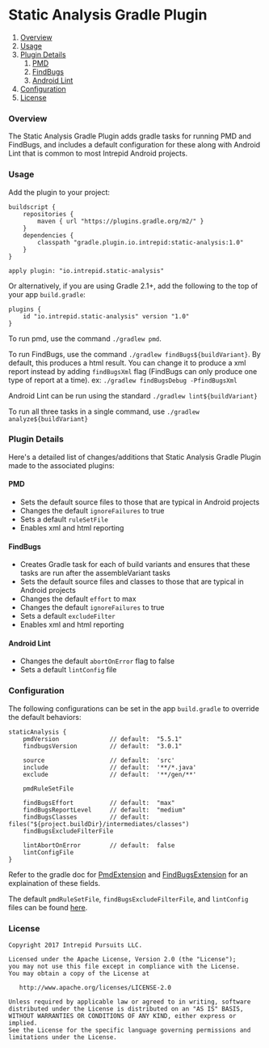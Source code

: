 # Static Analysis Gradle Plugin

1. [Overview](#overview)
1. [Usage](#usage)
1. [Plugin Details](#plugin-details)
    1. [PMD](#pmd)
    1. [FindBugs](#findbugs)
    1. [Android Lint](#android-lint)
1. [Configuration](#configuration)
1. [License](#license)

### Overview
The Static Analysis Gradle Plugin adds gradle tasks for running PMD and FindBugs, and includes a default configuration for these along with Android Lint that is common to most Intrepid Android projects.

### Usage
Add the plugin to your project:
```
buildscript {
    repositories {
        maven { url "https://plugins.gradle.org/m2/" }
    }
    dependencies {
        classpath "gradle.plugin.io.intrepid:static-analysis:1.0"
    }
}

apply plugin: "io.intrepid.static-analysis"
```

Or alternatively, if you are using Gradle 2.1+, add the following to the top of your app `build.gradle`:
```
plugins {
    id "io.intrepid.static-analysis" version "1.0"
}
```

To run pmd, use the command `./gradlew pmd`.

To run FindBugs, use the command `./gradlew findBugs${buildVariant}`. By default, this produces a html result. You can change it to produce a xml report instead by adding `findBugsXml` flag (FindBugs can only produce one type of report at a time).
ex: `./gradlew findBugsDebug -PfindBugsXml`

Android Lint can be run using the standard `./gradlew lint${buildVariant}`

To run all three tasks in a single command, use `./gradlew analyze${buildVariant}`

### Plugin Details
Here's a detailed list of changes/additions that Static Analysis Gradle Plugin made to the associated plugins:

#### PMD
* Sets the default source files to those that are typical in Android projects
* Changes the default `ignoreFailures` to true
* Sets a default `ruleSetFile`
* Enables xml and html reporting

#### FindBugs
* Creates Gradle task for each of build variants and ensures that these tasks are run after the assembleVariant tasks
* Sets the default source files and classes to those that are typical in Android projects
* Changes the default `effort` to max
* Changes the default `ignoreFailures` to true
* Sets a default `excludeFilter`
* Enables xml and html reporting

#### Android Lint
* Changes the default `abortOnError` flag to false
* Sets a default `lintConfig` file

### Configuration
The following configurations can be set in the app `build.gradle` to override the default behaviors:

```
staticAnalysis {
    pmdVersion              // default:  "5.5.1"
    findbugsVersion         // default:  "3.0.1"

    source                  // default:  'src'
    include                 // default:  '**/*.java'
    exclude                 // default:  '**/gen/**'

    pmdRuleSetFile

    findBugsEffort          // default:  "max"
    findBugsReportLevel     // default:  "medium"
    findBugsClasses         // default:  files("${project.buildDir}/intermediates/classes")
    findBugsExcludeFilterFile

    lintAbortOnError        // default:  false
    lintConfigFile
}
```
Refer to the gradle doc for [PmdExtension](https://docs.gradle.org/current/dsl/org.gradle.api.plugins.quality.PmdExtension.html) and [FindBugsExtension](https://docs.gradle.org/current/dsl/org.gradle.api.plugins.quality.FindBugsExtension.html) for an explaination of these fields.

The default `pmdRuleSetFile`, `findBugsExcludeFilterFile`, and `lintConfig` files can be found [here](src/main/resources).

### License
```
Copyright 2017 Intrepid Pursuits LLC.

Licensed under the Apache License, Version 2.0 (the "License");
you may not use this file except in compliance with the License.
You may obtain a copy of the License at

   http://www.apache.org/licenses/LICENSE-2.0

Unless required by applicable law or agreed to in writing, software
distributed under the License is distributed on an "AS IS" BASIS,
WITHOUT WARRANTIES OR CONDITIONS OF ANY KIND, either express or implied.
See the License for the specific language governing permissions and
limitations under the License.
```
